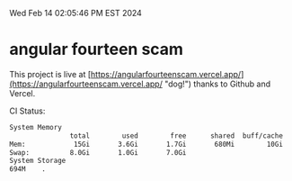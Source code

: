 Wed Feb 14 02:05:46 PM EST 2024

# angular fourteen scam


This project is live at [https://angularfourteenscam.vercel.app/](https://angularfourteenscam.vercel.app/ "dog!") thanks to Github and Vercel.

CI Status: 

```bash
System Memory
               total        used        free      shared  buff/cache   available
Mem:            15Gi       3.6Gi       1.7Gi       680Mi        10Gi        11Gi
Swap:          8.0Gi       1.0Gi       7.0Gi
System Storage
694M	.
